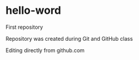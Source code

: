 # hello-word
 First repository

 Repository was created during Git and GitHub class
 
 Editing directly from github.com
